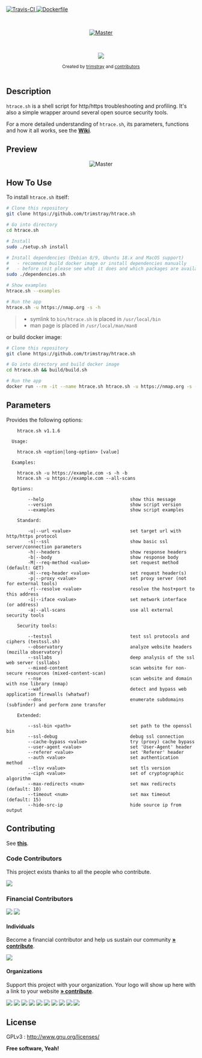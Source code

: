 <p align="left">
  <a href="https://travis-ci.org/trimstray/htrace.sh">
    <img src="https://travis-ci.org/trimstray/htrace.sh.svg?branch=master" alt="Travis-CI">
  </a>
  <a href="https://github.com/trimstray/htrace.sh/tree/master/build">
    <img src="https://img.shields.io/badge/Dockerfile-Available-blue.svg" alt="Dockerfile">
  </a>
</p>

<br>

<p align="center">
  <a href="https://github.com/trimstray/htrace.sh">
    <img src="https://github.com/trimstray/htrace.sh/blob/master/static/img/htrace.sh_logo.png" alt="Master">
  </a>
</p>

<br>

<p align="center">
  <a href="https://twitter.com/trimstray" target="_blank">
    <img src="https://img.shields.io/twitter/follow/trimstray.svg?logo=twitter">
  </a>
</p>

<div align="center">
  <sub>Created by
  <a href="https://twitter.com/trimstray">trimstray</a> and
  <a href="https://github.com/trimstray/htrace.sh/graphs/contributors">contributors</a>
</div>

<br>

## Description

`htrace.sh` is a shell script for http/https troubleshooting and profiling. It's also a simple wrapper around several open source security tools.

For a more detailed understanding of `htrace.sh`, its parameters, functions and how it all works, see the **[Wiki](https://github.com/trimstray/htrace.sh/wiki)**.

## Preview

<p align="center">
  <img src="https://github.com/trimstray/htrace.sh/blob/master/static/img/htrace.sh_preview.png" alt="Master">
</p>

## How To Use

To install `htrace.sh` itself:

```bash
# Clone this repository
git clone https://github.com/trimstray/htrace.sh

# Go into directory
cd htrace.sh

# Install
sudo ./setup.sh install

# Install dependencies (Debian 8/9, Ubuntu 18.x and MacOS support)
#   - recommend build docker image or install dependencies manually
#   - before init please see what it does and which packages are available on your repository
sudo ./dependencies.sh

# Show examples
htrace.sh --examples

# Run the app
htrace.sh -u https://nmap.org -s -h
```

> * symlink to `bin/htrace.sh` is placed in `/usr/local/bin`
> * man page is placed in `/usr/local/man/man8`

or build docker image:

```bash
# Clone this repository
git clone https://github.com/trimstray/htrace.sh

# Go into directory and build docker image
cd htrace.sh && build/build.sh

# Run the app
docker run --rm -it --name htrace.sh htrace.sh -u https://nmap.org -s -h
```

## Parameters

Provides the following options:

```
    htrace.sh v1.1.6

  Usage:

    htrace.sh <option|long-option> [value]

  Examples:

    htrace.sh -u https://example.com -s -h -b
    htrace.sh -u https://example.com --all-scans

  Options:

        --help                                show this message
        --version                             show script version
        --examples                            show script examples

    Standard:

        -u|--url <value>                      set target url with http/https protocol
        -s|--ssl                              show basic ssl server/connection parameters
        -h|--headers                          show response headers
        -b|--body                             show response body
        -M|--req-method <value>               set request method (default: GET)
        -H|--req-header <value>               set request header(s)
        -p|--proxy <value>                    set proxy server (not for external tools)
        -r|--resolve <value>                  resolve the host+port to this address
        -i|--iface <value>                    set network interface (or address)
        -a|--all-scans                        use all external security tools

    Security tools:

        --testssl                             test ssl protocols and ciphers (testssl.sh)
        --observatory                         analyze website headers (mozilla observatory)
        --ssllabs                             deep analysis of the ssl web server (ssllabs)
        --mixed-content                       scan website for non-secure resources (mixed-content-scan)
        --nse                                 scan website and domain with nse library (nmap)
        --waf                                 detect and bypass web application firewalls (whatwaf)
        --dns                                 enumerate subdomains (subfinder) and perform zone transfer

    Extended:

        --ssl-bin <path>                      set path to the openssl bin
        --ssl-debug                           debug ssl connection
        --cache-bypass <value>                try (proxy) cache bypass
        --user-agent <value>                  set 'User-Agent' header
        --referer <value>                     set 'Referer' header
        --auth <value>                        set authentication method
        --tlsv <value>                        set tls version
        --ciph <value>                        set of cryptographic algorithm
        --max-redirects <num>                 set max redirects (default: 10)
        --timeout <num>                       set max timeout (default: 15)
        --hide-src-ip                         hide source ip from output
```

## Contributing

See **[this](.github/CONTRIBUTING.md)**.

### Code Contributors

This project exists thanks to all the people who contribute.

<a href="https://github.com/trimstray/htracesh/graphs/contributors"><img src="https://opencollective.com/htracesh/contributors.svg?width=890&button=false"></a>

### Financial Contributors

<p align="left">
  <a href="https://opencollective.com/htracesh" alt="Financial Contributors on Open Collective">
    <img src="https://img.shields.io/opencollective/backers/htracesh?style=for-the-badge&color=FF4500&labelColor=111111"></a>
  </a>
  <a href="https://opencollective.com/htracesh" alt="Financial Contributors on Open Collective">
    <img src="https://img.shields.io/opencollective/sponsors/htracesh?style=for-the-badge&color=FF4500&labelColor=111111"></a>
  </a>
</p>

#### Individuals

Become a financial contributor and help us sustain our community **[» contribute](https://opencollective.com/htracesh/contribute)**.

<a href="https://opencollective.com/htracesh"><img src="https://opencollective.com/htracesh/individuals.svg?width=890"></a>

#### Organizations

Support this project with your organization. Your logo will show up here with a link to your website **[» contribute](https://opencollective.com/htracesh/contribute)**.

<a href="https://opencollective.com/htracesh/organization/0/website"><img src="https://opencollective.com/htracesh/organization/0/avatar.svg"></a>
<a href="https://opencollective.com/htracesh/organization/1/website"><img src="https://opencollective.com/htracesh/organization/1/avatar.svg"></a>
<a href="https://opencollective.com/htracesh/organization/2/website"><img src="https://opencollective.com/htracesh/organization/2/avatar.svg"></a>
<a href="https://opencollective.com/htracesh/organization/3/website"><img src="https://opencollective.com/htracesh/organization/3/avatar.svg"></a>
<a href="https://opencollective.com/htracesh/organization/4/website"><img src="https://opencollective.com/htracesh/organization/4/avatar.svg"></a>
<a href="https://opencollective.com/htracesh/organization/5/website"><img src="https://opencollective.com/htracesh/organization/5/avatar.svg"></a>
<a href="https://opencollective.com/htracesh/organization/6/website"><img src="https://opencollective.com/htracesh/organization/6/avatar.svg"></a>
<a href="https://opencollective.com/htracesh/organization/7/website"><img src="https://opencollective.com/htracesh/organization/7/avatar.svg"></a>
<a href="https://opencollective.com/htracesh/organization/8/website"><img src="https://opencollective.com/htracesh/organization/8/avatar.svg"></a>
<a href="https://opencollective.com/htracesh/organization/9/website"><img src="https://opencollective.com/htracesh/organization/9/avatar.svg"></a>

## License

GPLv3 : <http://www.gnu.org/licenses/>

**Free software, Yeah!**
